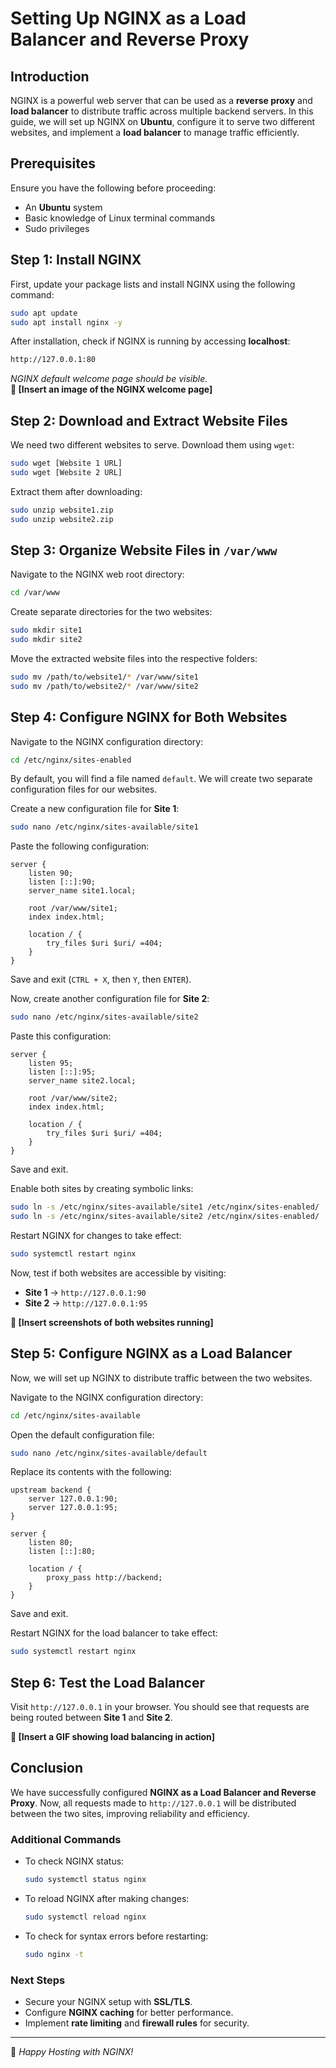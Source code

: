 # Setting Up NGINX as a Load Balancer and Reverse Proxy

## Introduction
NGINX is a powerful web server that can be used as a **reverse proxy** and **load balancer** to distribute traffic across multiple backend servers. In this guide, we will set up NGINX on **Ubuntu**, configure it to serve two different websites, and implement a **load balancer** to manage traffic efficiently.

## Prerequisites
Ensure you have the following before proceeding:
- An **Ubuntu** system
- Basic knowledge of Linux terminal commands
- Sudo privileges

## Step 1: Install NGINX
First, update your package lists and install NGINX using the following command:
```bash
sudo apt update
sudo apt install nginx -y
```

After installation, check if NGINX is running by accessing **localhost**:
```bash
http://127.0.0.1:80
```
_NGINX default welcome page should be visible._  
**📌 [Insert an image of the NGINX welcome page]**

## Step 2: Download and Extract Website Files
We need two different websites to serve. Download them using `wget`:
```bash
sudo wget [Website 1 URL]
sudo wget [Website 2 URL]
```
Extract them after downloading:
```bash
sudo unzip website1.zip
sudo unzip website2.zip
```

## Step 3: Organize Website Files in `/var/www`
Navigate to the NGINX web root directory:
```bash
cd /var/www
```
Create separate directories for the two websites:
```bash
sudo mkdir site1
sudo mkdir site2
```
Move the extracted website files into the respective folders:
```bash
sudo mv /path/to/website1/* /var/www/site1
sudo mv /path/to/website2/* /var/www/site2
```

## Step 4: Configure NGINX for Both Websites
Navigate to the NGINX configuration directory:
```bash
cd /etc/nginx/sites-enabled
```
By default, you will find a file named `default`. We will create two separate configuration files for our websites.

Create a new configuration file for **Site 1**:
```bash
sudo nano /etc/nginx/sites-available/site1
```
Paste the following configuration:
```nginx
server {
    listen 90;
    listen [::]:90;
    server_name site1.local;

    root /var/www/site1;
    index index.html;

    location / {
        try_files $uri $uri/ =404;
    }
}
```
Save and exit (`CTRL + X`, then `Y`, then `ENTER`).

Now, create another configuration file for **Site 2**:
```bash
sudo nano /etc/nginx/sites-available/site2
```
Paste this configuration:
```nginx
server {
    listen 95;
    listen [::]:95;
    server_name site2.local;

    root /var/www/site2;
    index index.html;

    location / {
        try_files $uri $uri/ =404;
    }
}
```
Save and exit.

Enable both sites by creating symbolic links:
```bash
sudo ln -s /etc/nginx/sites-available/site1 /etc/nginx/sites-enabled/
sudo ln -s /etc/nginx/sites-available/site2 /etc/nginx/sites-enabled/
```
Restart NGINX for changes to take effect:
```bash
sudo systemctl restart nginx
```
Now, test if both websites are accessible by visiting:
- **Site 1** → `http://127.0.0.1:90`
- **Site 2** → `http://127.0.0.1:95`

**📌 [Insert screenshots of both websites running]**

## Step 5: Configure NGINX as a Load Balancer
Now, we will set up NGINX to distribute traffic between the two websites.

Navigate to the NGINX configuration directory:
```bash
cd /etc/nginx/sites-available
```
Open the default configuration file:
```bash
sudo nano /etc/nginx/sites-available/default
```
Replace its contents with the following:
```nginx
upstream backend {
    server 127.0.0.1:90;
    server 127.0.0.1:95;
}

server {
    listen 80;
    listen [::]:80;

    location / {
        proxy_pass http://backend;
    }
}
```
Save and exit.

Restart NGINX for the load balancer to take effect:
```bash
sudo systemctl restart nginx
```

## Step 6: Test the Load Balancer
Visit `http://127.0.0.1` in your browser. You should see that requests are being routed between **Site 1** and **Site 2**.

**📌 [Insert a GIF showing load balancing in action]**

## Conclusion
We have successfully configured **NGINX as a Load Balancer and Reverse Proxy**. Now, all requests made to `http://127.0.0.1` will be distributed between the two sites, improving reliability and efficiency.

### Additional Commands
- To check NGINX status:
  ```bash
  sudo systemctl status nginx
  ```
- To reload NGINX after making changes:
  ```bash
  sudo systemctl reload nginx
  ```
- To check for syntax errors before restarting:
  ```bash
  sudo nginx -t
  ```

### Next Steps
- Secure your NGINX setup with **SSL/TLS**.
- Configure **NGINX caching** for better performance.
- Implement **rate limiting** and **firewall rules** for security.

---
🚀 *Happy Hosting with NGINX!*


